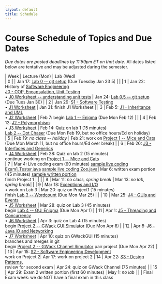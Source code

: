 ```yaml
---
layout: default
title: Schedule
---
```


# Course Schedule of Topics and Due Dates

*Due dates are posted deadlines by 11:59pm ET on that date*. All dates listed below are tentative and may be adjusted during the semester.



| Week | Lecture (Mon)                                                                                                            | Lab (Wed)     
| 0    |    | Jan 17: [Lab 0 -- git setup](lab/0) (Due Tuesday Jan 23 5) |                                                                                                               |
| 1    | Jan 22: History of <a href="https://dl.acm.org/doi/pdf/10.1145/1134285.1134288">Software Engineering</a><br>[J0 - OOP, Encapsulation, Unit Testing](j/0) <br>&bull; [J0 Worksheet -- understanding unit tests](worksheet/j0)          | Jan 24: [Lab 0.5 -- git setup](lab/001) (Due Tues Jan 30) |
| 2    | Jan 29: [S1 - Software Testing](j/software_testing)<br> &bull; [J1 Worksheet](worksheet/j1)  | Jan 31:  finish J1 Worksheet      |
| 3    | Feb 5: [J1 - Inheritance and UML](j/1) <br>&bull; [J2 Worksheet](worksheet/j2)            | Feb 7: begin [Lab 1 -- Enigma](lab/1) (Due Mon Feb 12)                                                                                 |                                                                        |
| 4    | Feb 12: [J2 - Polymorphism](j/2) <br>&bull; [J3 Worksheet](worksheet/j3)   | Feb 14: Quiz on lab 1 (15 minutes)<br>[Lab 2 -- Dot Chaser](lab/2) (Due Mon Feb 19, but no office hours/Ed on holiday)   
| 5    | Feb 19: <i>no class -- holiday</i>  | Feb 21: work on [Project 1 -- Mice and Cats](project/1) (Due Mon March  11, but no office hours/Ed over break)                                                                             |
| 6    | Feb 26: [J3 - Interfaces and Generics](j/3) <br>&bull; [J4 Worksheet](worksheet/j4)   | Feb 28: Quiz on lab 2 (15 minutes) <br> continue working on [Project 1 -- Mice and Cats](project/1)        
| 7    | Mar 4: Live coding exam (60 minutes) [sample live coding Exam1_Tester.java](./j-units/Exam1_Tester.java) [sample live coding Zoo.java](./j-units/Zoo.java)| Mar 6: written exam portion (45 minutes) [sample written portion](https://cs2113-s24.github.io/j-units/Exam1.pdf)<br> finish Project 1   |                                                    |                                                                 |
| 8    | Mar 11: <i>no class, spring break</i>            | Mar 13: <i>no lab, spring break</i>|                                                              |
| 9    | Mar 18: [Exceptions and I/O](j/exceptions)  <br>&bull; work on Lab 3                                                   | Mar 20: quiz on Project1 (15 minutes)<br>finish [Lab 3 -- Wordcount](lab/3) (Due Mon Mar 25)           |                                                              |
| 10    | Mar 25: [J4 - GUIs and Events](j/4) <br>&bull; [J5 Worksheet](worksheet/j5)       | Mar 28: quiz on Lab 3 (45 minutes)<br> begin [Lab 4 -- GUI Enigma](lab/4) (Due Mon Apr 1)                                                                             |
| 11   | Apr 1: [J5 - Threading and Concurrency](j/5) <br>&bull; [J6 Worksheet](worksheet/j6)                       | Apr 3: quiz on Lab 4 (15 minutes)<br> begin [Project 2 -- GWack GUI Simulator](project/2) (Due Mon Apr 8)    |
| 12   | Apr 8: [J6 - Java IO and Networking](j/6) <br>&bull; [J7 Worksheet](worksheet/j7)            | Apr 10: quiz on GWackGUI (15 minutes) <br> branches and merges in git<br> begin [Project 2 -- GWack Channel Simulator](project/2) pair project (Due Mon Apr 22)             |
| 13   | Apr 15: [S2 - Software Engineering Development](j/software_engineering)   <br> work on Project 2| Apr 17: work on project 2
| 14   | Apr 22:  [S3 - Design Patterns](j/design), <br>review for second exam                                                                                            |  Apr 24: quiz on GWack Channel (75 minutes)                                                                                                             | 
| 15   | Apr 29:  Exam 2 written portion (first 60 minutes) | May 1: <i>no lab</i>                                                        |
|    | Final Exam week: we do NOT have a final exam in this class








